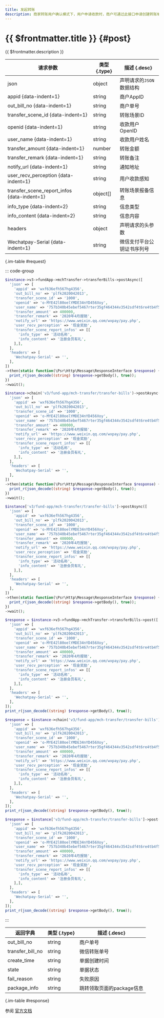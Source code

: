 ```yaml
---
title: 发起转账
description: 商家转账用户确认模式下，用户申请收款时，商户可通过此接口申请创建转账单
---
```


# {{ $frontmatter.title }} {#post}

{{ $frontmatter.description }}

| 请求参数 | 类型 {.type} | 描述 {.desc}
| --- | --- | ---
| json | object | 声明请求的`JSON`数据结构
| appid {data-indent=1} | string | 商户AppID
| out_bill_no {data-indent=1} | string | 商户单号
| transfer_scene_id {data-indent=1} | string | 转账场景ID
| openid {data-indent=1} | string | 收款用户OpenID
| user_name {data-indent=1} | string | 收款用户姓名
| transfer_amount {data-indent=1} | number | 转账金额
| transfer_remark {data-indent=1} | string | 转账备注
| notify_url {data-indent=1} | string | 通知地址
| user_recv_perception {data-indent=1} | string | 用户收款感知
| transfer_scene_report_infos {data-indent=1} | object[] | 转账场景报备信息
| info_type {data-indent=2} | string | 信息类型
| info_content {data-indent=2} | string | 信息内容
| headers | object | 声明请求的头参数
| Wechatpay-Serial {data-indent=1} | string | 微信支付平台公钥证书序列号

{.im-table #request}

::: code-group

```php [异步纯链式]
$instance->v3->fundApp->mchTransfer->transferBills->postAsync([
  'json' => [
    'appid' => 'wxf636efh567hg4356',
    'out_bill_no' => 'plfk2020042013',
    'transfer_scene_id' => '1000',
    'openid' => 'o-MYE42l80oelYMDE34nYD456Xoy',
    'user_name' => '757b340b45ebef5467rter35gf464344v3542sdf4t6re4tb4f54ty45t4yyry45',
    'transfer_amount' => 400000,
    'transfer_remark' => '2020年4月报销',
    'notify_url' => 'https://www.weixin.qq.com/wxpay/pay.php',
    'user_recv_perception' => '现金奖励',
    'transfer_scene_report_infos' => [[
      'info_type' => '活动名称',
      'info_content' => '注册会员有礼',
    ],],
  ],
  'headers' => [
    'Wechatpay-Serial' => '',
  ],
])
->then(static function(\Psr\Http\Message\ResponseInterface $response) {
  print_r(json_decode((string) $response->getBody(), true));
})
->wait();
```

```php [异步声明式]
$instance->chain('v3/fund-app/mch-transfer/transfer-bills')->postAsync([
  'json' => [
    'appid' => 'wxf636efh567hg4356',
    'out_bill_no' => 'plfk2020042013',
    'transfer_scene_id' => '1000',
    'openid' => 'o-MYE42l80oelYMDE34nYD456Xoy',
    'user_name' => '757b340b45ebef5467rter35gf464344v3542sdf4t6re4tb4f54ty45t4yyry45',
    'transfer_amount' => 400000,
    'transfer_remark' => '2020年4月报销',
    'notify_url' => 'https://www.weixin.qq.com/wxpay/pay.php',
    'user_recv_perception' => '现金奖励',
    'transfer_scene_report_infos' => [[
      'info_type' => '活动名称',
      'info_content' => '注册会员有礼',
    ],],
  ],
  'headers' => [
    'Wechatpay-Serial' => '',
  ],
])
->then(static function(\Psr\Http\Message\ResponseInterface $response) {
  print_r(json_decode((string) $response->getBody(), true));
})
->wait();
```

```php [异步属性式]
$instance['v3/fund-app/mch-transfer/transfer-bills']->postAsync([
  'json' => [
    'appid' => 'wxf636efh567hg4356',
    'out_bill_no' => 'plfk2020042013',
    'transfer_scene_id' => '1000',
    'openid' => 'o-MYE42l80oelYMDE34nYD456Xoy',
    'user_name' => '757b340b45ebef5467rter35gf464344v3542sdf4t6re4tb4f54ty45t4yyry45',
    'transfer_amount' => 400000,
    'transfer_remark' => '2020年4月报销',
    'notify_url' => 'https://www.weixin.qq.com/wxpay/pay.php',
    'user_recv_perception' => '现金奖励',
    'transfer_scene_report_infos' => [[
      'info_type' => '活动名称',
      'info_content' => '注册会员有礼',
    ],],
  ],
  'headers' => [
    'Wechatpay-Serial' => '',
  ],
])
->then(static function(\Psr\Http\Message\ResponseInterface $response) {
  print_r(json_decode((string) $response->getBody(), true));
})
->wait();
```

```php [同步纯链式]
$response = $instance->v3->fundApp->mchTransfer->transferBills->post([
  'json' => [
    'appid' => 'wxf636efh567hg4356',
    'out_bill_no' => 'plfk2020042013',
    'transfer_scene_id' => '1000',
    'openid' => 'o-MYE42l80oelYMDE34nYD456Xoy',
    'user_name' => '757b340b45ebef5467rter35gf464344v3542sdf4t6re4tb4f54ty45t4yyry45',
    'transfer_amount' => 400000,
    'transfer_remark' => '2020年4月报销',
    'notify_url' => 'https://www.weixin.qq.com/wxpay/pay.php',
    'user_recv_perception' => '现金奖励',
    'transfer_scene_report_infos' => [[
      'info_type' => '活动名称',
      'info_content' => '注册会员有礼',
    ],],
  ],
  'headers' => [
    'Wechatpay-Serial' => '',
  ],
]);
print_r(json_decode((string) $response->getBody(), true));
```

```php [同步声明式]
$response = $instance->chain('v3/fund-app/mch-transfer/transfer-bills')->post([
  'json' => [
    'appid' => 'wxf636efh567hg4356',
    'out_bill_no' => 'plfk2020042013',
    'transfer_scene_id' => '1000',
    'openid' => 'o-MYE42l80oelYMDE34nYD456Xoy',
    'user_name' => '757b340b45ebef5467rter35gf464344v3542sdf4t6re4tb4f54ty45t4yyry45',
    'transfer_amount' => 400000,
    'transfer_remark' => '2020年4月报销',
    'notify_url' => 'https://www.weixin.qq.com/wxpay/pay.php',
    'user_recv_perception' => '现金奖励',
    'transfer_scene_report_infos' => [[
      'info_type' => '活动名称',
      'info_content' => '注册会员有礼',
    ],],
  ],
  'headers' => [
    'Wechatpay-Serial' => '',
  ],
]);
print_r(json_decode((string) $response->getBody(), true));
```

```php [同步属性式]
$response = $instance['v3/fund-app/mch-transfer/transfer-bills']->post([
  'json' => [
    'appid' => 'wxf636efh567hg4356',
    'out_bill_no' => 'plfk2020042013',
    'transfer_scene_id' => '1000',
    'openid' => 'o-MYE42l80oelYMDE34nYD456Xoy',
    'user_name' => '757b340b45ebef5467rter35gf464344v3542sdf4t6re4tb4f54ty45t4yyry45',
    'transfer_amount' => 400000,
    'transfer_remark' => '2020年4月报销',
    'notify_url' => 'https://www.weixin.qq.com/wxpay/pay.php',
    'user_recv_perception' => '现金奖励',
    'transfer_scene_report_infos' => [[
      'info_type' => '活动名称',
      'info_content' => '注册会员有礼',
    ],],
  ],
  'headers' => [
    'Wechatpay-Serial' => '',
  ],
]);
print_r(json_decode((string) $response->getBody(), true));
```

:::

| 返回字典 | 类型 {.type} | 描述 {.desc}
| --- | --- | ---
| out_bill_no | string | 商户单号
| transfer_bill_no | string | 微信转账单号
| create_time | string | 单据创建时间
| state | string | 单据状态
| fail_reason | string | 失败原因
| package_info | string | 跳转领取页面的package信息

{.im-table #response}

参阅 [官方文档](https://pay.weixin.qq.com/docs/merchant/apis/mch-trans/transfer-bill/transfer-to-user.html)
